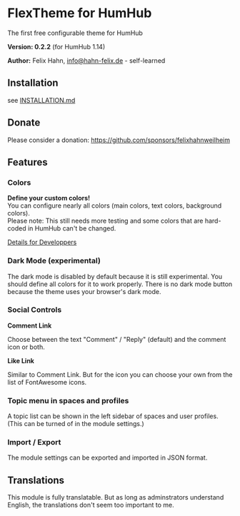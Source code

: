 # FlexTheme for HumHub

The first free configurable theme for HumHub

**Version: 0.2.2** (for HumHub 1.14)

**Author:** Felix Hahn, info@hahn-felix.de - self-learned

## Installation
see [INSTALLATION.md](https://github.com/felixhahnweilheim/humhub-flex-theme/blob/main/docs/INSTALLATION.md)

## Donate

Please consider a donation: https://github.com/sponsors/felixhahnweilheim

## Features

### Colors

**Define your custom colors!**  
You can configure nearly all colors (main colors, text colors, background colors).  
Please note: This still needs more testing and some colors that are hard-coded in HumHub can't be changed.

[Details for Developpers](https://github.com/felixhahnweilheim/humhub-flex-theme/blob/main/themes/FlexTheme/less/README.md)

### Dark Mode (experimental)
The dark mode is disabled by default because it is still experimental.
You should define all colors for it to work properly. There is no dark mode button because the theme uses your browser's dark mode.

### Social Controls

**Comment Link**

Choose between the text "Comment" / "Reply" (default) and the comment icon or both.

**Like Link**

Similar to Comment Link. But for the icon you can choose your own from the list of FontAwesome icons.

### Topic menu in spaces and profiles

A topic list can be shown in the left sidebar of spaces and user profiles. (This can be turned of in the module settings.)

### Import / Export

The module settings can be exported and imported in JSON format.

## Translations

This module is fully translatable. But as long as adminstrators understand English, the translations don't seem too important to me.
